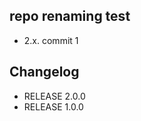 repo renaming test
------------------

* 2.x. commit 1

## Changelog

* RELEASE 2.0.0
* RELEASE 1.0.0
